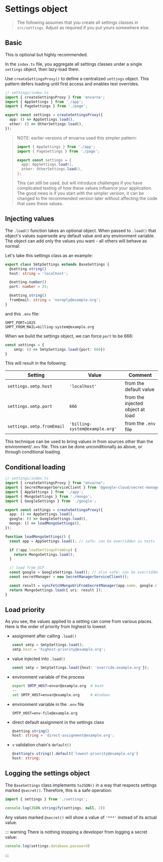 # Settings object

> The following assumes that you create all settings classes in `src/settings`. Adjust as required if you put yours somewhere else.

## Basic
This is optional but highly recommended.

In the `index.ts` file, you aggregate all settings classes under a single `settings` object, then lazy-load them.

Use `createSettingsProxy()` to define a centralized `settings` object. This pattern defers loading until first access and enables test overrides.

```ts
// settings/index.ts
import { createSettingsProxy } from 'envarna';
import { AppSettings } from './app';
import { PageSettings } from './page';

export const settings = createSettingsProxy({
  app: () => AppSettings.load(),
  other: () => OtherSettings.load(),
});
```

> NOTE: earlier versions of envarna used this simpler pattern:
> ```typescript
> import { AppSettings } from './app';
> import { PageSettings } from './page';
> 
> export const settings = {
>   app: AppSettings.load(),
>   other: OtherSettings.load(),
> };
> ```
> This can still be used, but will introduce challenges if you have complicated testing of how these values influence your application.  The good news is if you start with the simpler version, it can be changed to the recommended version later without affecting the code that uses these values.

## Injecting values
The `.load()` function takes an optional object.  When passed to `.load()` that object's values supersede any default value and any environment variable.  The object can add only the values you want - all others will behave as normal.

Let's take this settings class as an example:
```typescript
export class SmtpSettings extends BaseSettings {
  @setting.string()
  host: string = 'localhost';

  @setting.number()
  port: number = 25;

  @setting.string()
  fromEmail: string = 'noreply@example.org';
}
```
and this `.env` file:
```plaintext
SMPT_PORT=1025
SMPT_FROM_MAIL=billing-system@example.org
```
When we build the settings object, we can force `port` to be 666:
```typescript
const settings = {
    smtp: () => SmtpSettings.load({port: 666})
}
```
This will result in the following:

| Setting                   | Value                          | Comment                          |
|---------------------------|--------------------------------|----------------------------------|
| `settings.smtp.host`      | `'localhost'`                  | from the default value           |
| `settings.smtp.port`      | `666`                          | from the injected object at load |
| `settings.smtp.fromEmail` | `'billing-system@example.org'` | from the `.env` file             |

This technique can be used to bring values in from sources other than the environment/`.env` file.  This can be done unconditionally as above, or through conditional loading. 

## Conditional loading

```typescript
// settings/index.ts
import { createSettingsProxy } from "envarna";
import { SecretManagerServiceClient } from '@google-cloud/secret-manager';
import { AppSettings } from './app';
import { MongoSettings } from './mongo';
import { GoogleSettings } from './google';

export const settings = createSettingsProxy({
  app: () => AppSettings.load(),
  google: () => GoogleSettings.load(),
  mongo: () => loadMongoSettings(),
});

function loadMongoSettings() {
  const app = AppSettings.load(); // safe: can be overridden in tests

  if (!app.loadSettingsFromGcp) {
    return MongoSettings.load();
  }

  // load from GCP
  const google = GoogleSettings.load(); // also safe: can be overridden
  const secretManager = new SecretManagerServiceClient();

  const result = syncFetchMongoUriFromSecretManager(app.name, google.cloudProject); // see below
  return MongoSettings.load({ uri: result });
}
```

## Load priority
As you see, the values applied to a setting can come from various places.  Here is the order of priority from highest to lowest:

* assignment after calling `.load()`
  ```typescript
  const smtp = SmtpSettings.load();
  smtp.host = 'highest-priority@example.org';
  ```
* value injected into `.load()`
  ```typescript
  const smtp = SmtpSettings.load({host: 'override.example.org'});
  ```
* environment variable of the process
  ```bash
  export SMTP_HOST=envar@example.org  # bash
  --
  set SMTP_HOST=envar@example.org     # Windows
  ```
* environment variable in the `.env` file
  ```plaintext
  SMTP_HOST=env-file@example.org
  ```
* direct default assignment in the settings class
  ```typescript
  @setting.string()
  host: string = 'direct-assignment@example.org';
  ``` 
* `v` validation chain's `default()`
  ```typescript
  @setting(v.string().default('lowest-priority@example.org')
  host: string;
  ``` 

## Logging the settings object
The `BaseSettings` class implements `toJSON()` in a way that respects settings marked `@secret()`.  Therefore, this is a safe operation:

```typescript
import { settings } from './settings';

console.log(JSON.stringify(settings, null, 2))
```
Any values marked `@secret()` will show a value of `'***'` instead of its actual value.

::: warning
There is nothing stopping a developer from logging a secret value:
```typescript
console.log(settings.database.password)
```
:::